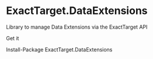 ExactTarget.DataExtensions
==========================

Library to manage Data Extensions via the ExactTarget API


Get it 

Install-Package ExactTarget.DataExtensions